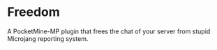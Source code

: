 # Freedom

A PocketMine-MP plugin that frees the chat of your server from stupid Microjang reporting system.
